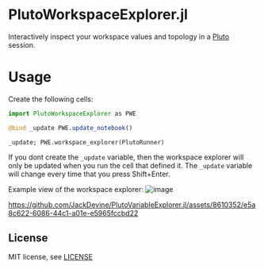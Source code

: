 # PlutoWorkspaceExplorer.jl

Interactively inspect your workspace values and topology in a [Pluto](https://github.com/fonsp/Pluto.jl) session.

# Usage

Create the following cells:
```julia
import PlutoWorkspaceExplorer as PWE
```
```julia
@bind _update PWE.update_notebook()
```
```
_update; PWE.workspace_explorer(PlutoRunner)
```
If you dont create the `_update` variable, then the workspace explorer will only be updated when you run the cell that defined it. The `_update` variable will change every time that you press Shift+Enter.

Example view of the workspace explorer:
![image](https://github.com/JackDevine/PlutoVariableExplorer.jl/assets/8610352/dc1f6cb2-2cef-47ca-b9ea-d9f1e1802fdc)

https://github.com/JackDevine/PlutoVariableExplorer.jl/assets/8610352/e5a8c622-6086-44c1-a01e-e5965fccbd22

## License
MIT license, see [LICENSE](LICENSE)
